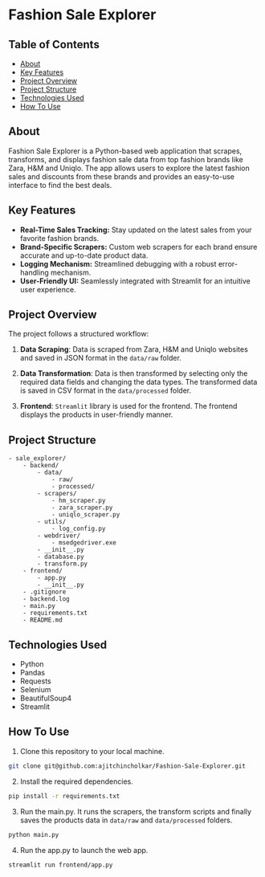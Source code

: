# Fashion Sale Explorer

## Table of Contents

- [About](#about)
- [Key Features](#key-features)
- [Project Overview](#project-overview)
- [Project Structure](#project-structure)
- [Technologies Used](#technologies-used)
- [How To Use](#how-to-use)

## About

Fashion Sale Explorer is a Python-based web application that scrapes, transforms, and displays fashion sale data from top fashion brands like Zara, H&M and Uniqlo. The app allows users to explore the latest fashion sales and discounts from these brands and provides an easy-to-use interface to find the best deals.

## Key Features

- **Real-Time Sales Tracking:** Stay updated on the latest sales from your favorite fashion brands.
- **Brand-Specific Scrapers:** Custom web scrapers for each brand ensure accurate and up-to-date product data.
- **Logging Mechanism:** Streamlined debugging with a robust error-handling mechanism.
- **User-Friendly UI:** Seamlessly integrated with Streamlit for an intuitive user experience.

## Project Overview

The project follows a structured workflow:

1. **Data Scraping**: Data is scraped from Zara, H&M and Uniqlo websites and saved in JSON format in the `data/raw` folder.

2. **Data Transformation**: Data is then transformed by selecting only the required data fields and changing the data types. The transformed data is saved in CSV format in the `data/processed` folder.

3. **Frontend**: `Streamlit` library is used for the frontend. The frontend displays the products in user-friendly manner.

## Project Structure
``` 
- sale_explorer/ 
	- backend/
		- data/
			- raw/
			- processed/
		- scrapers/
			- hm_scraper.py
			- zara_scraper.py
			- uniqlo_scraper.py
		- utils/
			- log_config.py
		- webdriver/
			- msedgedriver.exe
		- __init__.py
		- database.py
		- transform.py
	- frontend/
		- app.py
		- __init__.py
	- .gitignore
	- backend.log
	- main.py
	- requirements.txt
	- README.md 
```

## Technologies Used

- Python
- Pandas
- Requests
- Selenium
- BeautifulSoup4
- Streamlit

## How To Use

1. Clone this repository to your local machine.
  ```bash
  git clone git@github.com:ajitchincholkar/Fashion-Sale-Explorer.git
  ```

2. Install the required dependencies.
  ```bash
  pip install -r requirements.txt
  ```

3. Run the main.py. It runs the scrapers, the transform scripts and finally saves the products data in `data/raw` and `data/processed` folders.
  ```bash
  python main.py
  ```

4. Run the app.py to launch the web app.
  ```bash
  streamlit run frontend/app.py
  ```